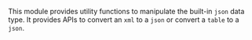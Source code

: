 This module provides utility functions to manipulate the built-in `json` data type. It provides APIs to convert an `xml` to a `json` or convert a `table` to a `json`.
